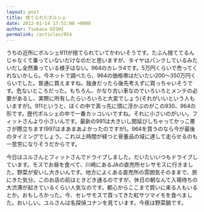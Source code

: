 ```yaml
---
layout: post
title: 捨てられたポルシェ
date: 2012-01-14 17:51:00 +0900
author: Tsukasa OISHI
permalink: /articles/954
---
```



うちの近所にポルシェ911が捨てられていてかわいそうです。たぶん捨ててるんじゃなくて乗っていないだけなのだと思いますが、タイヤはパンクしているみたいだし全然乗っている様子はない。964のカレラ4です。5万円くらいで売ってくれないかしら。今ネットで調べたら、964の価格帯はだいたい200～350万円くらいでした。普通に買えますね。独身だったら後先考えずに買っちゃいそうです。危ないところだった。もちろん、かなり古い車なのでいろいろとメンテの必要があるし、実際に所有したらいろいろと大変でしょう(それがいいという人もいますが)。911というと、ぼくの中で真っ先に頭に浮かぶのがこの930、964の形です。歴代ポルシェの中で一番カッコいいですね。それに小さいのがいい。フィットさんより小さいんです。最新の991は大きいし間延びしちゃってかっこ悪さが際立ちます(997はまあまあよかったのですが)。964を買うのなら今が最後のタイミングでしょう。これ以上時間が経つと骨董品の域に達して走らせるのも一苦労になりそうだからです。  

今日はユルさんとフィットさんでドライブしました。だいたいいつもドライブしています。モスでお昼を食べて、川崎にあるJAの直売所セレサモスに行きました。野菜が安いし大きいんです。地方によくある直売所の雰囲気そのままで、旅にきた気分。このお店の前はときどき通るのですが、休日の朝なんて入場待ちの大渋滞が起きているくらい人気なのです。都心からここまで買いに来る人もいるとか。おもしろかった。今、セレサモスで買ってきた紅サツマイモを食べました。おいしい。ユルさんは名探偵コナンを見ています。今夜は野菜鍋です。  

